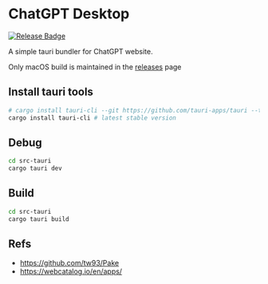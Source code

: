 # ChatGPT Desktop

[![Release Badge](https://img.shields.io/badge/release-ChatgptDesktop-green)](https://github.com/Akagi201/chatgpt-desktop/releases/latest)

A simple tauri bundler for ChatGPT website.

Only macOS build is maintained in the [releases](https://github.com/Akagi201/chatgpt-desktop/releases/latest) page

## Install tauri tools

```sh
# cargo install tauri-cli --git https://github.com/tauri-apps/tauri --tag tauri-v2.0.4 # a specific tag version
cargo install tauri-cli # latest stable version
```

## Debug

```sh
cd src-tauri
cargo tauri dev
```

## Build

```sh
cd src-tauri
cargo tauri build
```

## Refs

* <https://github.com/tw93/Pake>
* <https://webcatalog.io/en/apps/>
